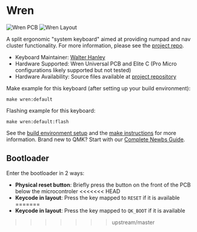 # Wren

![Wren PCB](https://raw.githubusercontent.com/walterhanley/wren-keyboard/main/images/wren-universal.png)
![Wren Layout](https://raw.githubusercontent.com/walterhanley/wren-keyboard/main/images/author-layout.png)

A split ergonomic "system keyboard" aimed at providing numpad and nav cluster functionality. For more information, please see the [project repo](https://github.com/walterhanley/wren-keyboard).

* Keyboard Maintainer: [Walter Hanley](https://github.com/walterhanley)
* Hardware Supported: Wren Universal PCB and Elite C (Pro Micro configurations likely supported but not tested)
* Hardware Availability: Source files available at [project repository](https://github.com/walterhanley/wren-keyboard)

Make example for this keyboard (after setting up your build environment):

    make wren:default

Flashing example for this keyboard:

    make wren:default:flash

See the [build environment setup](https://docs.qmk.fm/#/getting_started_build_tools) and the [make instructions](https://docs.qmk.fm/#/getting_started_make_guide) for more information. Brand new to QMK? Start with our [Complete Newbs Guide](https://docs.qmk.fm/#/newbs).

## Bootloader

Enter the bootloader in 2 ways:

* **Physical reset button**: Briefly press the button on the front of the PCB below the microcontroler
<<<<<<< HEAD
* **Keycode in layout**: Press the key mapped to `RESET` if it is available
=======
* **Keycode in layout**: Press the key mapped to `QK_BOOT` if it is available
>>>>>>> upstream/master
